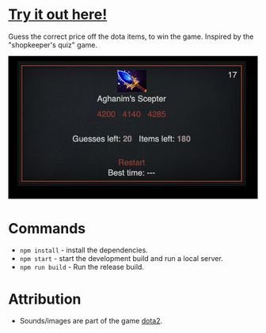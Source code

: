 # [Try it out here!](https://nbpt.eu/games/dota_items)

Guess the correct price off the dota items, to win the game. Inspired by the "shopkeeper's quiz" game.

![Game Image](images/promotion/screenshot.png "Game Image")

# Commands

-   `npm install` - install the dependencies.
-   `npm start` - start the development build and run a local server.
-   `npm run build` - Run the release build.

# Attribution

-   Sounds/images are part of the game [dota2](https://www.dota2.com/).

